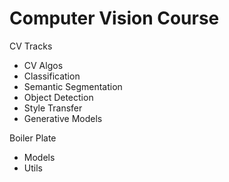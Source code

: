 # Computer Vision Course

CV Tracks

- CV Algos
- Classification
- Semantic Segmentation
- Object Detection
- Style Transfer
- Generative Models

Boiler Plate

- Models
- Utils
